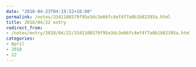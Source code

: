 ```yaml
---
date: "2018-04-23T04:19:52+10:00"
permalink: /notes/3341108579f95e3dc3e66fc4ef4f7a0b1b82395a.html
title: 2018/04/22 entry
redirect_from:
- /notes/entry/2018/04/22/3341108579f95e3dc3e66fc4ef4f7a0b1b82395a.html
categories:
- April
- 2018
- 22
---
```

